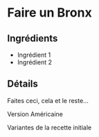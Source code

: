 # Faire un Bronx

## Ingrédients

* Ingrédient 1
* Ingrédient 2

## Détails

Faites ceci, cela et le reste...

Version Américaine

Variantes de la recette initiale

